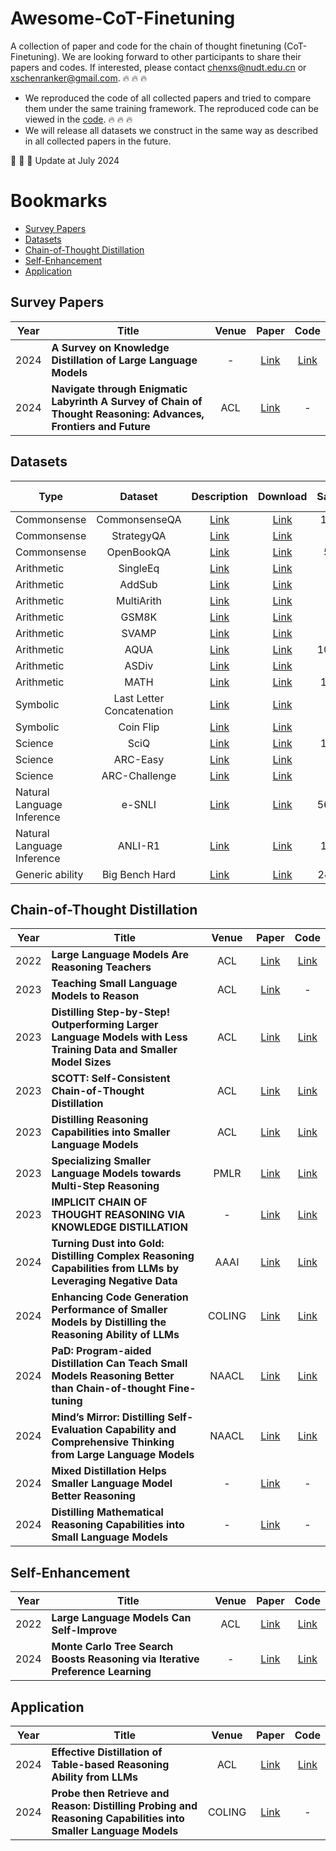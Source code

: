 # Awesome-CoT-Finetuning

A collection of paper and code for the chain of thought finetuning (CoT-Finetuning). We are looking forward to other participants to share their papers and codes. If interested, please contact chenxs@nudt.edu.cn or xschenranker@gmail.com. :fire: :fire: :fire: 

- We reproduced the code of all collected papers and tried to compare them under the same training framework. The reproduced code can be viewed in the [code](./code). :fire: :fire: :fire:
- We will release all datasets we construct in the same way as described in all collected papers in the future.

:bell: :bell: :bell: Update at July 2024


# Bookmarks
- [Survey Papers](#survey-papers-)
- [Datasets](#datasets-)
- [Chain-of-Thought Distillation](#Chain-of-Thought-Distillation-)
- [Self-Enhancement](#Self-Enhancement-)
- [Application](#Applicationt-)

## Survey Papers <span id="survey-papers-"></span>
| **Year**   | **Title**                                                                                     |  **Venue**    |                                       **Paper**                                            | **Code** | 
| ---- |----------------------------------------------------------------------------------|:--------:|:---------------------------------------------------------------------------------:|:----:|
| 2024  | **A Survey on Knowledge Distillation of Large Language Models**   |  -    |                   [Link](https://arxiv.org/pdf/2402.13116)                    | [Link](https://github.com/Tebmer/Awesome-Knowledge-Distillation-of-LLMs)  | 
| 2024  | **Navigate through Enigmatic Labyrinth A Survey of Chain of Thought Reasoning: Advances, Frontiers and Future**   |  ACL    |                   [Link](https://arxiv.org/abs/2309.15402)                    | -  | 

## Datasets <span id="datasets-"></span>
| **Type**                                                                                     |  **Dataset**    |                                       **Description**                                            | **Download** |**Samples**|**Choices**|**Manual Rationale**|
|----------------------------------------------------------------------------------|:--------:|:---------------------------------------------------------------------------------:|:----:|:----:|:----:|:----:|
| Commonsense   |  CommonsenseQA    |                   [Link](https://arxiv.org/abs/1811.00937)                    | [Link](https://www.tau-nlp.org/commonsenseqa)  | 12,102 | 5 | No |
| Commonsense   |   StrategyQA   |                   [Link](https://direct.mit.edu/tacl/article/doi/10.1162/tacl_a_00370/100680/Did-Aristotle-Use-a-Laptop-A-Question-Answering)                    | [Link](https://allenai.org/data/strategyqa)  | 2780 | 2 | Yes |
| Commonsense   |   OpenBookQA   |                   [Link](https://aclanthology.org/D18-1260.pdf)                    | [Link](https://leaderboard.allenai.org/open_book_qa/submissions/get-started)  | 5,957 | 4 | No |
| Arithmetic   |   SingleEq   |                   [Link](https://aclanthology.org/Q15-1042.pdf)                    | [Link](https://gitlab.cs.washington.edu/ALGES/TACL2015)  | 508| - | Yes |
| Arithmetic   |   AddSub   |                   [Link](https://aclanthology.org/D14-1058.pdf)                    | [Link](https://www.cs.washington.edu/nlp/arithmetic)  |395 | - | Yes |
| Arithmetic   |   MultiArith   |                   [Link](https://aclanthology.org/D15-1202.pdf)                    | [Link](https://github.com/wangxr14/Algebraic-Word-Problem-Solver/tree/master/data)  | 600|- | Yes |
| Arithmetic   |   GSM8K   |                   [Link](https://arxiv.org/pdf/2110.14168)                    | [Link](https://github.com/openai/grade-school-math/tree/master/grade_school_math/data)  | 8000| - | Yes |
| Arithmetic   |   SVAMP   |                   [Link](https://aclanthology.org/2021.naacl-main.168.pdf)                    | [Link](https://github.com/arkilpatel/SVAMP)  |1000 | - | Yes|
| Arithmetic   |   AQUA   |                   [Link](https://aclanthology.org/P17-1015.pdf)                    | [Link](https://github.com/google-deepmind/AQuA)  |100,000 | 5 | Yes |
| Arithmetic   |   ASDiv   |                   [Link](https://aclanthology.org/2020.acl-main.92.pdf)                    | [Link](https://github.com/chaochun/nlu-asdiv-dataset/blob/master/dataset/ASDiv.xml)  | 2305| -| Yes|
| Arithmetic   |   MATH   |                   [Link](https://arxiv.org/pdf/2103.03874)                    | [Link](https://github.com/hendrycks/math)  |12,500 | - | Yes|
| Symbolic   |  Last Letter Concatenation    |                   [Link](https://arxiv.org/pdf/2201.11903)                    | [Link](https://github.com/kojima-takeshi188/zero_shot_cot/tree/main/dataset/last_letters)  |500 | - | No |
| Symbolic   |  Coin Flip    |                   [Link](https://arxiv.org/pdf/2201.11903)                    | [Link](https://github.com/kojima-takeshi188/zero_shot_cot/tree/main/dataset/coin_flip)  |500 | 2 | No |
| Science   |  SciQ    |                   [Link](https://aclanthology.org/W17-4413.pdf)                    | [Link](https://allenai.org/data/sciq)  |13,679  | 4 | No|
| Science   |   ARC-Easy  |                   [Link](https://arxiv.org/pdf/1803.05457)                    | [Link](https://allenai.org/data/arc)  | 5197 | 4 | No |
| Science   |   ARC-Challenge   |                   [Link](https://arxiv.org/pdf/1803.05457)                    | [Link](https://allenai.org/data/arc)  | 2590 | 4 | Yes |
|  Natural Language Inference   |  e-SNLI    |                   [Link](https://papers.nips.cc/paper_files/paper/2018/file/4c7a167bb329bd92580a99ce422d6fa6-Paper.pdf)                    | [Link](https://github.com/OanaMariaCamburu/e-SNLI/tree/master/dataset)  |569,033 | 3 | Yes |
|  Natural Language Inference   |  ANLI-R1    |                   [Link](https://aclanthology.org/2020.acl-main.441.pdf)                    | [Link](https://github.com/facebookresearch/anli)  |18,946 | 3 | No | 
| Generic ability   |  Big Bench Hard    |                   [Link](https://arxiv.org/pdf/2206.04615)                    | [Link](https://github.com/google/BIG-bench/tree/main/bigbench/benchmark_tasks)  |24 tasks | \ | No|


## Chain-of-Thought Distillation <span id="Chain-of-Thought-Distillation-"></span>
| **Year**   | **Title**                                                                                     |  **Venue**    |                                       **Paper**                                            | **Code** |
| ---- |----------------------------------------------------------------------------------|:--------:|:---------------------------------------------------------------------------------:|:----:|
| 2022  | **Large Language Models Are Reasoning Teachers**   |  ACL    |                   [Link](https://arxiv.org/pdf/2212.10071)                    | [Link](https://github.com/itsnamgyu/reasoning-teacher)   |
| 2023  | **Teaching Small Language Models to Reason**   |  ACL    |                   [Link](https://aclanthology.org/2023.acl-short.151.pdf)                    | -   |
| 2023  | **Distilling Step-by-Step! Outperforming Larger Language Models with Less Training Data and Smaller Model Sizes**   |  ACL    |                   [Link](https://aclanthology.org/2023.findings-acl.507.pdf)                    | [Link](https://github.com/Yiwei98/TDG)   |
| 2023  | **SCOTT: Self-Consistent Chain-of-Thought Distillation**   |  ACL    |                   [Link](https://aclanthology.org/2023.acl-long.304v2.pdf)                    | [Link](https://github.com/wangpf3/consistent-CoT-distillation)   |
| 2023  | **Distilling Reasoning Capabilities into Smaller Language Models**   |  ACL    |                   [Link](https://aclanthology.org/2023.findings-acl.441.pdf)                    | [Link](https://github.com/kumar-shridhar/Distiiling-LM)   |
| 2023  | **Specializing Smaller Language Models towards Multi-Step Reasoning**   |  PMLR    |                   [Link](https://proceedings.mlr.press/v202/fu23d/fu23d.pdf)                    | [Link](https://github.com/FranxYao/FlanT5-CoT-Specialization)   |
| 2023  | **IMPLICIT CHAIN OF THOUGHT REASONING VIA KNOWLEDGE DISTILLATION**   |  -    |                   [Link](https://arxiv.org/pdf/2311.01460)                    | [Link](https://github.com/da03/implicit_chain_of_thought)   |
| 2024  | **Turning Dust into Gold: Distilling Complex Reasoning Capabilities from LLMs by Leveraging Negative Data**   |  AAAI    |                   [Link](https://ojs.aaai.org/index.php/AAAI/article/view/29821)                    | [Link](https://github.com/Yiwei98/TDG)   |
| 2024  | **Enhancing Code Generation Performance of Smaller Models by Distilling the Reasoning Ability of LLMs**   |  COLING    |                   [Link](https://aclanthology.org/2024.lrec-main.521.pdf)                    | [Link](https://github.com/sssszh/CodePLAN)   |
| 2024  | **PaD: Program-aided Distillation Can Teach Small Models Reasoning Better than Chain-of-thought Fine-tuning**   |  NAACL    |                   [Link](https://aclanthology.org/2024.naacl-long.142.pdf)                    | [Link](https://github.com/Xuekai-Zhu/pad)   |
| 2024  | **Mind’s Mirror: Distilling Self-Evaluation Capability and Comprehensive Thinking from Large Language Models**   |  NAACL    |                   [Link](https://aclanthology.org/2024.naacl-long.376.pdf)                    | [Link](https://github.com/Attention-is-All-I-Need/Mind-s-Mirror-Distilling-LLM)   |
| 2024  | **Mixed Distillation Helps Smaller Language Model Better Reasoning**   | -    |                   [Link](https://arxiv.org/pdf/2312.10730)                    | -   |
| 2024  | **Distilling Mathematical Reasoning Capabilities into Small Language Models**   | -    |                   [Link](https://arxiv.org/pdf/2401.11864)                    | -   |

## Self-Enhancement <span id="Self-Enhancement-"></span>
| **Year**   | **Title**                                                                                     |  **Venue**    |                                       **Paper**                                            | **Code** |
| ---- |----------------------------------------------------------------------------------|:--------:|:---------------------------------------------------------------------------------:|:----:|
| 2022  | **Large Language Models Can Self-Improve**   |  ACL    |                   [Link](https://aclanthology.org/2023.emnlp-main.67/)                    | [Link](https://github.com/google-research/distilling-step-by-step)  |
| 2024  | **Monte Carlo Tree Search Boosts Reasoning via Iterative Preference Learning**   |  -    |                   [Link](https://arxiv.org/pdf/2405.00451)                    | [Link](https://github.com/YuxiXie/MCTS-DPO)   |

## Application <span id="Applicationt-"></span>
| **Year**   | **Title**                                                                                     |  **Venue**    |                                       **Paper**                                            | **Code** |
| ---- |----------------------------------------------------------------------------------|:--------:|:---------------------------------------------------------------------------------:|:----:|
| 2024  | **Effective Distillation of Table-based Reasoning Ability from LLMs**   |  ACL    |                   [Link](https://aclanthology.org/2024.lrec-main.492/)                    | [Link]([https://github.com/Yiwei98/TDG](https://github.com/Bernard-Yang/DistillTableCoT))  |
| 2024  | **Probe then Retrieve and Reason: Distilling Probing and Reasoning Capabilities into Smaller Language Models**   |  COLING    |                   [Link](https://aclanthology.org/2024.lrec-main.1140.pdf)                    | -  |
